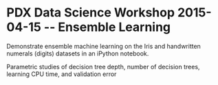 # PDX Data Science Workshop 2015-04-15 -- Ensemble Learning

Demonstrate ensemble machine learning on the Iris and handwritten numerals (digits) datasets in an iPython notebook.

Parametric studies of decision tree depth, number of decision trees, learning CPU time, and validation error 
